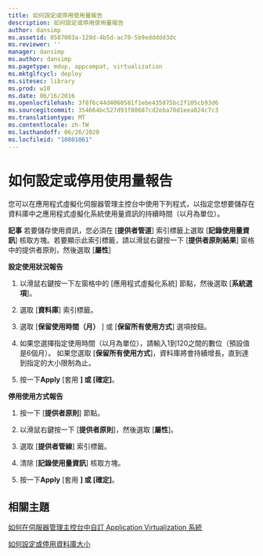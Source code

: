 ```yaml
---
title: 如何設定或停用使用量報告
description: 如何設定或停用使用量報告
author: dansimp
ms.assetid: 8587003a-128d-4b5d-ac70-5b9eddddd3dc
ms.reviewer: ''
manager: dansimp
ms.author: dansimp
ms.pagetype: mdop, appcompat, virtualization
ms.mktglfcycl: deploy
ms.sitesec: library
ms.prod: w10
ms.date: 06/16/2016
ms.openlocfilehash: 3f8f6c44d4060581f1ebe435875bc2f105cb93d6
ms.sourcegitcommit: 354664bc527d93f80687cd2eba70d1eea024c7c3
ms.translationtype: MT
ms.contentlocale: zh-TW
ms.lasthandoff: 06/26/2020
ms.locfileid: "10801061"
---
```

# 如何設定或停用使用量報告


您可以在應用程式虛擬化伺服器管理主控台中使用下列程式，以指定您想要儲存在資料庫中之應用程式虛擬化系統使用量資訊的持續時間（以月為單位）。

**記事** 若要儲存使用資訊，您必須在 [**提供者管道**] 索引標籤上選取 [**記錄使用量資訊**] 核取方塊。若要顯示此索引標籤，請以滑鼠右鍵按一下 [**提供者原則結果**] 窗格中的提供者原則，然後選取 [**屬性**]

 

**設定使用狀況報告**

1.  以滑鼠右鍵按一下左窗格中的 [應用程式虛擬化系統] 節點，然後選取 [**系統選項**]。

2.  選取 [**資料庫**] 索引標籤。

3.  選取 [**保留使用時間（月）** ] 或 [**保留所有使用方式**] 選項按鈕。

4.  如果您選擇指定使用時間（以月為單位），請輸入1到120之間的數位（預設值是6個月）。 如果您選取 [**保留所有使用方式**]，資料庫將會持續增長，直到達到指定的大小限制為止。

5.  按一下**Apply** [套用 **] 或 [確定]**。

**停用使用方式報告**

1.  按一下 [**提供者原則**] 節點。

2.  以滑鼠右鍵按一下 [**提供者原則**]，然後選取 [**屬性**]。

3.  選取 [**提供者管線**] 索引標籤。

4.  清除 [**記錄使用量資訊**] 核取方塊。

5.  按一下**Apply** [套用 **] 或 [確定]**。

## 相關主題


[如何在伺服器管理主控台中自訂 Application Virtualization 系統](how-to-customize-an-application-virtualization-system-in-the-server-management-console.md)

[如何設定或停用資料庫大小](how-to-set-up-or-disable-database-size.md)

 

 





